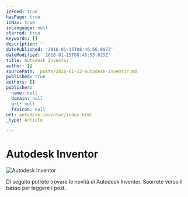 ```yaml
---
inFeed: true
hasPage: true
inNav: true
inLanguage: null
starred: true
keywords: []
description: ''
datePublished: '2016-01-15T08:46:56.897Z'
dateModified: '2016-01-15T08:46:53.625Z'
title: Autodesk Inventor
author: []
sourcePath: _posts/2016-01-12-autodesk-inventor.md
published: true
authors: []
publisher:
  name: null
  domain: null
  url: null
  favicon: null
url: autodesk-inventor/index.html
_type: Article

---
```

# Autodesk Inventor
![Autodesk Inventor](https://the-grid-user-content.s3-us-west-2.amazonaws.com/d14371a2-3fc5-49af-acf1-e62c2f3e6f3f.png)

Di seguito potrete trovare le novità di Autodesk Inventor. Scorrete verso il basso per leggere i post.